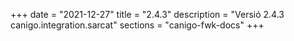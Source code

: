 +++
date        = "2021-12-27"
title       = "2.4.3"
description = "Versió 2.4.3 canigo.integration.sarcat"
sections    = "canigo-fwk-docs"
+++